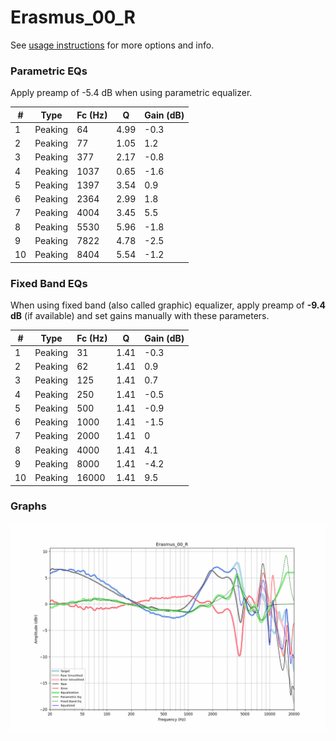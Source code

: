 # Erasmus_00_R
See [usage instructions](https://github.com/jaakkopasanen/AutoEq#usage) for more options and info.

### Parametric EQs
Apply preamp of -5.4 dB when using parametric equalizer.

|   # | Type    |   Fc (Hz) |    Q |   Gain (dB) |
|-----|---------|-----------|------|-------------|
|   1 | Peaking |        64 | 4.99 |        -0.3 |
|   2 | Peaking |        77 | 1.05 |         1.2 |
|   3 | Peaking |       377 | 2.17 |        -0.8 |
|   4 | Peaking |      1037 | 0.65 |        -1.6 |
|   5 | Peaking |      1397 | 3.54 |         0.9 |
|   6 | Peaking |      2364 | 2.99 |         1.8 |
|   7 | Peaking |      4004 | 3.45 |         5.5 |
|   8 | Peaking |      5530 | 5.96 |        -1.8 |
|   9 | Peaking |      7822 | 4.78 |        -2.5 |
|  10 | Peaking |      8404 | 5.54 |        -1.2 |

### Fixed Band EQs
When using fixed band (also called graphic) equalizer, apply preamp of **-9.4 dB** (if available) and set gains manually with these parameters.

|   # | Type    |   Fc (Hz) |    Q |   Gain (dB) |
|-----|---------|-----------|------|-------------|
|   1 | Peaking |        31 | 1.41 |        -0.3 |
|   2 | Peaking |        62 | 1.41 |         0.9 |
|   3 | Peaking |       125 | 1.41 |         0.7 |
|   4 | Peaking |       250 | 1.41 |        -0.5 |
|   5 | Peaking |       500 | 1.41 |        -0.9 |
|   6 | Peaking |      1000 | 1.41 |        -1.5 |
|   7 | Peaking |      2000 | 1.41 |         0   |
|   8 | Peaking |      4000 | 1.41 |         4.1 |
|   9 | Peaking |      8000 | 1.41 |        -4.2 |
|  10 | Peaking |     16000 | 1.41 |         9.5 |

### Graphs
![](./Erasmus_00_R.png)

